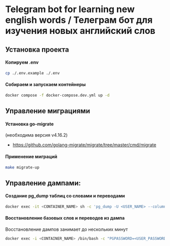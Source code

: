 # Telegram bot for learning new english words / Телеграм бот для изучения новых английский слов

## Установка проекта
#### Копируем .env
```bash
cp ./.env.example ./.env
```

#### Собираем и запускаем контейнеры
```bash
docker compose -f docker-compose.dev.yml up -d
```

## Управление миграциями

#### Установка go-migrate
(необходима версия v4.16.2)
* https://github.com/golang-migrate/migrate/tree/master/cmd/migrate

#### Применение миграций
```bash
make migrate-up
```

## Управление дампами:

#### Создание pg_dump таблиц со словами и переводами
```bash
docker exec -it <CONTAINER_NAME> sh -c 'pg_dump -U <USER_NAME> --column-inserts -a -t words -t word_translations -t word_examples -t word_example_translations <USER_PASSWORD>' > ./backup_words.sql
```

#### Восстановление базовых слов и переводов из дампа

Восстановление дампов занимает до нескольких минут
```bash
docker exec -i <CONTAINER_NAME> /bin/bash -c "PGPASSWORD=<USER_PASSWORD> psql --username <USER_NAME> <DATABASE_NAME>" < db/backup_words.sql
```
